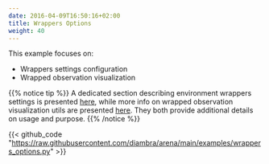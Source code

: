 ```yaml
---
date: 2016-04-09T16:50:16+02:00
title: Wrappers Options
weight: 40
---
```


This example focuses on:

- Wrappers settings configuration
- Wrapped observation visualization

{{% notice tip %}}
A dedicated section describing environment wrappers settings is presented <a href="/wrappers/">here</a>, while more info on wrapped observation visualization utils are presented <a href="/utils/#wrapped-observation">here</a>. They both provide additional details on usage and purpose.
{{% /notice %}}

{{< github_code "https://raw.githubusercontent.com/diambra/arena/main/examples/wrappers_options.py" >}}
